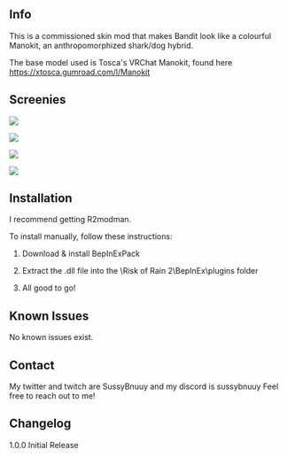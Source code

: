 ## Info
This is a commissioned skin mod that makes Bandit look like a colourful Manokit, an anthropomorphized shark/dog hybrid.

The base model used is Tosca's VRChat Manokit, found here https://xtosca.gumroad.com/l/Manokit

## Screenies

![](https://cdn.discordapp.com/attachments/1111356205764444202/1132647796730761277/image.png)

![](https://cdn.discordapp.com/attachments/1111356205764444202/1132647919791652925/image.png)

![](https://cdn.discordapp.com/attachments/1111356205764444202/1132647957737517056/image.png)

![](https://cdn.discordapp.com/attachments/1111356205764444202/1132648229096390717/image.png)


## Installation

I recommend getting R2modman.

To install manually, follow these instructions:

1. Download & install BepInExPack

2. Extract the .dll file into the \Risk of Rain 2\BepInEx\plugins folder

3. All good to go!

## Known Issues

No known issues exist.

## Contact

My twitter and twitch are SussyBnuuy and my discord is sussybnuuy
Feel free to reach out to me!

## Changelog

1.0.0 Initial Release

